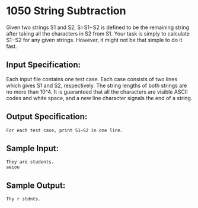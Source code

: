 # 1050 String Subtraction
Given two strings S1 and S2, S=S1−S2 is defined to be the remaining string after taking all the characters in S2 from S1. Your task is simply to calculate S1−S2 for any given strings. However, it might not be that simple to do it fast.

## Input Specification:
Each input file contains one test case. Each case consists of two lines which gives S1 and S2, respectively. The string lengths of both strings are no more than 10^4. It is guaranteed that all the characters are visible ASCII codes and white space, and a new line character signals the end of a string.

## Output Specification:
    For each test case, print S1−S2 in one line.

## Sample Input:
    They are students.
    aeiou

## Sample Output:
    Thy r stdnts.